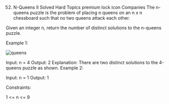 52. N-Queens II
Solved
Hard
Topics
premium lock icon
Companies
The n-queens puzzle is the problem of placing n queens on an n x n chessboard such that no two queens attack each other.

Given an integer n, return the number of distinct solutions to the n-queens puzzle.

 

Example 1:

![queens](https://github.com/user-attachments/assets/dbeade71-283d-4e10-a5d4-b9f14edd00bd)

Input: n = 4
Output: 2
Explanation: There are two distinct solutions to the 4-queens puzzle as shown.
Example 2:

Input: n = 1
Output: 1
 

Constraints:

1 <= n <= 9
